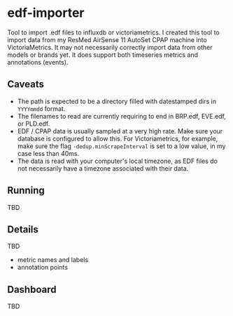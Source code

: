 # edf-importer
Tool to import .edf files to influxdb or victoriametrics.
I created this tool to import data from my ResMed AirSense 11 AutoSet CPAP machine into VictoriaMetrics.
It may not necessarily correctly import data from other models or brands yet. 
It does support both timeseries metrics and annotations (events).

## Caveats
- The path is expected to be a directory filled with datestamped dirs in `YYYYmmdd` format.
- The filenames to read are currently requiring to end in BRP.edf, EVE.edf, or PLD.edf.
- EDF / CPAP data is usually sampled at a very high rate. Make sure your database is configured
to allow this. For Victoriametrics, for example, make sure the flag `-dedup.minScrapeInterval` is
set to a low value, in my case less than 40ms.
- The data is read with your computer's local timezone, as EDF files do not necessarily have a timezone
associated with their data.

## Running
TBD

## Details
TBD
- metric names and labels
- annotation points

## Dashboard
TBD
